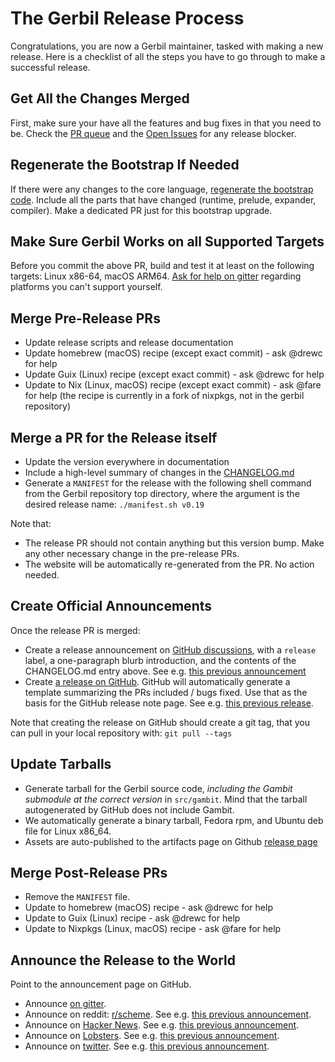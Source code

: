# The Gerbil Release Process

Congratulations, you are now a Gerbil maintainer,
tasked with making a new release.
Here is a checklist of all the steps you have to go through
to make a successful release.

## Get All the Changes Merged
First, make sure your have all the features and bug fixes in that you need to be.
Check the [PR queue](https://github.com/mighty-gerbils/gerbil/pulls) and the
[Open Issues](https://github.com/mighty-gerbils/gerbil/issues) for any release blocker.

## Regenerate the Bootstrap If Needed
If there were any changes to the core language, [regenerate the bootstrap code](bootstrap).
Include all the parts that have changed (runtime, prelude, expander, compiler).
Make a dedicated PR just for this bootstrap upgrade.

## Make Sure Gerbil Works on all Supported Targets
Before you commit the above PR, build and test it at least on the following targets:
Linux x86-64, macOS ARM64.
[Ask for help on gitter](https://app.element.io/#/room/#gerbil-scheme_community:gitter.im)
regarding platforms you can't support yourself.

## Merge Pre-Release PRs
- Update release scripts and release documentation
- Update homebrew (macOS) recipe (except exact commit) - ask @drewc for help
- Update Guix (Linux) recipe (except exact commit) - ask @drewc for help
- Update to Nix (Linux, macOS) recipe (except exact commit) - ask @fare for help
  (the recipe is currently in a fork of nixpkgs, not in the gerbil repository)

## Merge a PR for the Release itself
- Update the version everywhere in documentation
- Include a high-level summary of changes in the
  [CHANGELOG.md](https://github.com/mighty-gerbils/gerbil/blob/master/CHANGELOG.md)
- Generate a `MANIFEST` for the release with the following shell command
  from the Gerbil repository top directory,
  where the argument is the desired release name:
  `./manifest.sh v0.19`

Note that:
- The release PR should not contain anything but this version bump.
  Make any other necessary change in the pre-release PRs.
- The website will be automatically re-generated from the PR. No action needed.

## Create Official Announcements
Once the release PR is merged:
- Create a release announcement on
  [GitHub discussions](https://github.com/mighty-gerbils/gerbil/discussions),
  with a `release` label, a one-paragraph blurb introduction,
  and the contents of the CHANGELOG.md entry above.
  See e.g. [this previous announcement](https://github.com/mighty-gerbils/gerbil/discussions/1009)
- Create [a release on GitHub](https://github.com/mighty-gerbils/gerbil/releases).
  GitHub will automatically generate a template summarizing the PRs included / bugs fixed.
  Use that as the basis for the GitHub release note page.
  See e.g. [this previous release](https://github.com/mighty-gerbils/gerbil/releases/tag/v0.18).

Note that creating the release on GitHub should create a git tag,
that you can pull in your local repository with: `git pull --tags`

## Update Tarballs
- Generate tarball for the Gerbil source code,
  *including the Gambit submodule at the correct version* in `src/gambit`.
  Mind that the tarball autogenerated by GitHub does not include Gambit.
- We automatically generate a binary tarball, Fedora rpm, and Ubuntu deb file for Linux x86_64.
- Assets are auto-published to the artifacts page on Github
  [release page](https://github.com/mighty-gerbils/gerbil/releases/)

## Merge Post-Release PRs
- Remove the `MANIFEST` file.
- Update to homebrew (macOS) recipe - ask @drewc for help
- Update to Guix (Linux) recipe - ask @drewc for help
- Update to Nixpkgs (Linux, macOS) recipe - ask @fare for help

## Announce the Release to the World
Point to the announcement page on GitHub.
- Announce [on gitter](https://app.element.io/#/room/#gerbil-scheme_community:gitter.im).
- Announce on reddit: [r/scheme](https://www.reddit.com/r/scheme/).
  See e.g. [this previous announcement](https://www.reddit.com/r/scheme/comments/18buf4g/gerbil_v0181_nimzolarsen_released/).
- Announce on [Hacker News](https://news.ycombinator.com/).
  See e.g. [this previous announcement](https://news.ycombinator.com/item?id=38540155).
- Announce on [Lobsters](https://lobste.rs/).
  See e.g. [this previous announcement](https://lobste.rs/s/lydbxm/gerbil_v0_18_1_nimzolarsen_released).
- Announce on [twitter](https://twitter.com).
  See e.g. [this previous announcement](https://twitter.com/Ngnghm/status/1732234985845796879).
